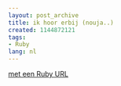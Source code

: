```yaml
---
layout: post_archive
title: ik hoor erbij (nouja..)
created: 1144872121
tags:
- Ruby
lang: nl
---
```

[met een Ruby URL](http://rubyurl.com/o4Q)

